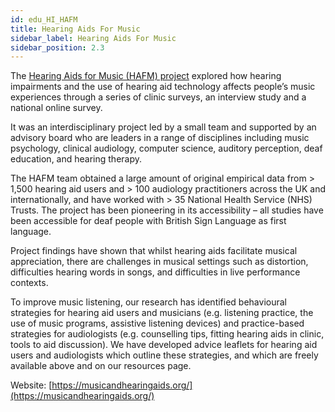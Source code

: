 ```yaml
---
id: edu_HI_HAFM
title: Hearing Aids For Music
sidebar_label: Hearing Aids For Music
sidebar_position: 2.3
---
```


The [Hearing Aids for Music (HAFM) project](https://musicandhearingaids.org/) explored how hearing impairments and the use of hearing aid technology affects people’s music experiences through a series of clinic surveys, an interview study and a national online survey.

It was an interdisciplinary project led by a small team and supported by an advisory board who are leaders in a range of disciplines including music psychology, clinical audiology, computer science, auditory perception, deaf education, and hearing therapy.

The HAFM team obtained a large amount of original empirical data from > 1,500 hearing aid users and > 100 audiology practitioners across the UK and internationally, and have worked with > 35 National Health Service (NHS) Trusts. The project has been pioneering in its accessibility – all studies have been accessible for deaf people with British Sign Language as first language.

Project findings have shown that whilst hearing aids facilitate musical appreciation, there are challenges in musical settings such as distortion, difficulties hearing words in songs, and difficulties in live performance contexts.

To improve music listening, our research has identified behavioural strategies for hearing aid users and musicians (e.g. listening practice, the use of music programs, assistive listening devices) and practice-based strategies for audiologists (e.g. counselling tips, fitting hearing aids in clinic, tools to aid discussion). We have developed advice leaflets for hearing aid users and audiologists which outline these strategies, and which are freely available above and on our resources page.

Website: [https://musicandhearingaids.org/](https://musicandhearingaids.org/)